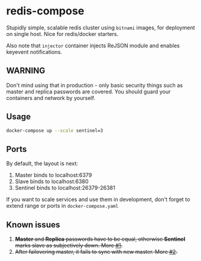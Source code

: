 # redis-compose
Stupidly simple, scalable redis cluster using `bitnami` images, for deployment on single host.
Nice for redis/docker starters. 

Also note that `injector` container injects ReJSON module and enables keyevent notifications.

## WARNING
Don't mind using that in production - only basic security things such as master and replica passwords are covered.
You should guard your containers and network by yourself.

## Usage
```bash
docker-compose up --scale sentinel=3
```

## Ports
By default, the layout is next:
1. Master binds to localhost:6379
2. Slave binds to localhost:6380
3. Sentinel binds to localhost:26379-26381

If you want to scale services and use them in development, don't forget to extend range or ports in `docker-compose.yaml`

## Known issues
1. ~~<b>Master</b> and <b>Replica</b> passwords have to be equal, otherwise <b>Sentinel</b> marks slave as subjectively down. More [#1](https://github.com/h0tw4t3r/redis-compose/issues/1).~~
2. ~~After failovering master, it fails to sync with new master. More [#2](https://github.com/h0tw4t3r/redis-compose/issues/2).~~

